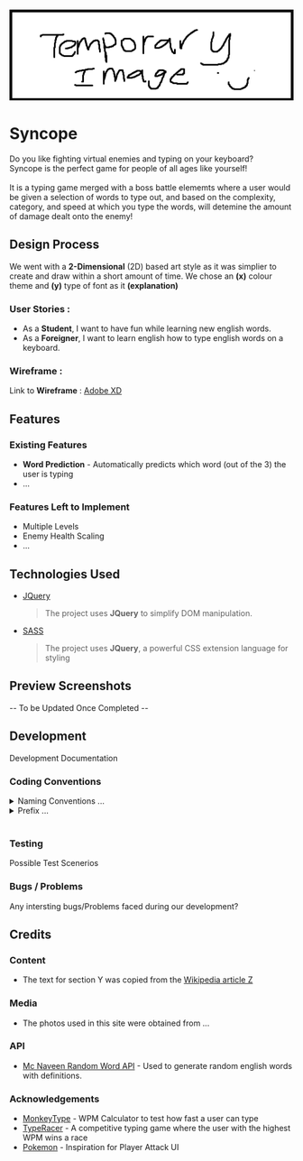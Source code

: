 <p align = "center">
  <img src = "Assets\images\pngs\ReadMeBanner.png" size = 200>
</p>

# Syncope

Do you like fighting virtual enemies and typing on your keyboard? <br>
Syncope is the perfect game for people of all ages like yourself! <br> <br>
It is a typing game merged with a boss battle elememts where a user would be given a selection of words to type out, and based on the complexity, category, and speed at which you type the words, will detemine the amount of damage dealt onto the enemy!


## Design Process

We went with a **2-Dimensional** (2D) based art style as it was simplier to create and draw within a short amount of time.
We chose an **(x)** colour theme and **(y)** type of font as it **(explanation)**


### User Stories :

- As a **Student**, I want to have fun while learning new english words.
- As a **Foreigner**, I want to learn english how to type english words on a keyboard.

### Wireframe :
Link to **Wireframe** : [Adobe XD](https://www.google.com)

## Features

### Existing Features

- **Word Prediction** - Automatically predicts which word (out of the 3) the user is typing
- ...


### Features Left to Implement

- Multiple Levels
- Enemy Health Scaling
- ...

## Technologies Used

- [JQuery](https://jquery.com)
  > The project uses **JQuery** to simplify DOM manipulation.

- [SASS](https://sass-lang.com/)
  > The project uses **JQuery**, a powerful CSS extension language for styling

## Preview Screenshots

-- To be Updated Once Completed --

## Development

Development Documentation

### Coding Conventions

<details>
<summary>Naming Conventions ...</summary>
    
| Type                                                         | Apply                                                        |
| ------------------------------------------------------------ | ------------------------------------------------------------ |
| camelCase                                                    | Variable name                                                |
| Formal<br />(like camelCase but first capital must be upper case, etc., MyName) | Class name<br />Class Properties<br />Function Name<br />Asset File Name<br />Folder Name |

---
</details>

<details>
<summary>Prefix ...</summary>
For Boolean type variable put 'is', 'has' related word in front of the variable name, etc., IsComplete, IsRequire, hasOrder, hasTicket.
</details> <br>

### Testing

Possible Test Scenerios


### Bugs / Problems

Any intersting bugs/Problems faced during our development?



## Credits

### Content

- The text for section Y was copied from the [Wikipedia article Z](https://en.wikipedia.org/wiki/Z)

### Media

- The photos used in this site were obtained from ...

### API

- [Mc Naveen Random Word API](https://github.com/mcnaveen/Random-Words-API) - Used to generate random english words with definitions.

### Acknowledgements

- [MonkeyType](https://monkeytype.com/) - WPM Calculator to test how fast a user can type
- [TypeRacer](https://play.typeracer.com/) - A competitive typing game where the user with the highest WPM wins a race
- [Pokemon](https://static.wikia.nocookie.net/essentialsdocs/images/7/70/Battle.png/revision/latest?cb=20190219202514) - Inspiration for Player Attack UI

